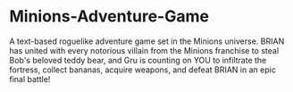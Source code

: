 # Minions-Adventure-Game
A text-based roguelike adventure game set in the Minions universe. BRIAN has united with every notorious villain from the Minions franchise to steal Bob's beloved teddy bear, and Gru is counting on YOU to infiltrate the fortress, collect bananas, acquire weapons, and defeat BRIAN in an epic final battle!
